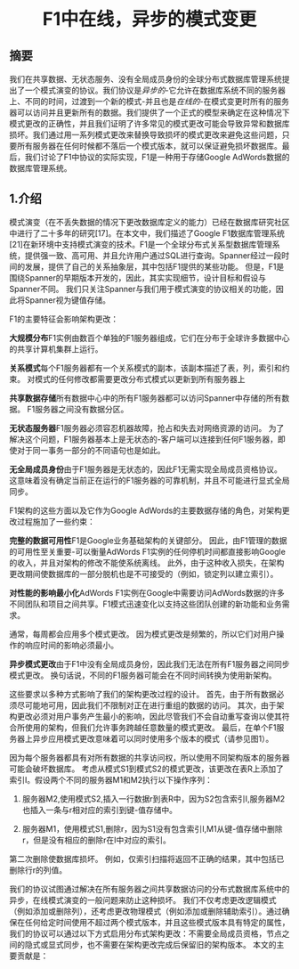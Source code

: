 <center><font size=6><b>F1中在线，异步的模式变更</b></font></center>

## 摘要

我们在共享数据、无状态服务、没有全局成员身份的全球分布式数据库管理系统提出了一个模式演变的协议。我们协议是*异步的*-它允许在数据库系统不同的服务器上、不同的时间，过渡到一个新的模式-并且也是*在线的*-在模式变更时所有的服务器可以访问并且更新所有的数据。我们提供了一个正式的模型来确定在这种情况下模式更改的正确性，并且我们证明了许多常见的模式更改可能会导致异常和数据库损坏。我们通过用一系列模式更改来替换导致损坏的模式更改来避免这些问题，只要所有服务器在任何时候都不落后一个模式版本，就可以保证避免损坏数据库。最后，我们讨论了F1中协议的实际实现，F1是一种用于存储Google AdWords数据的数据库管理系统。

## 1.介绍

模式演变（在不丢失数据的情况下更改数据库定义的能力）已经在数据库研究社区中进行了二十多年的研究[17]。在本文中，我们描述了Google F1数据库管理系统[21]在新环境中支持模式演变的技术。F1是一个全球分布式关系型数据库管理系统，提供强一致、高可用、并且允许用户通过SQL进行查询。Spanner经过一段时间的发展，提供了自己的关系抽象层，其中包括F1提供的某些功能。 但是，F1是围绕Spanner的早期版本开发的，因此，其实实现细节，设计目标和假设与Spanner不同。 我们只关注Spanner与我们用于模式演变的协议相关的功能，因此将Spanner视为键值存储。

F1的主要特征会影响架构更改：

**大规模分布**F1实例由数百个单独的F1服务器组成，它们在分布于全球许多数据中心的共享计算机集群上运行。

**关系模式**每个F1服务器都有一个关系模式的副本，该副本描述了表，列，索引和约束。 对模式的任何修改都需要更改分布式模式以更新到所有服务器上

**共享数据存储**所有数据中心中的所有F1服务器都可以访问Spanner中存储的所有数据。 F1服务器之间没有数据分区。

**无状态服务器**F1服务器必须容忍机器故障，抢占和失去对网络资源的访问。 为了解决这个问题，F1服务器基本上是无状态的-客户端可以连接到任何F1服务器，即使对于同一事务一部分的不同语句也是如此。

**无全局成员身份**由于F1服务器是无状态的，因此F1无需实现全局成员资格协议。 这意味着没有确定当前正在运行的F1服务器的可靠机制，并且不可能进行显式全局同步。

F1架构的这些方面以及它作为Google AdWords的主要数据存储的角色，对架构更改过程施加了一些约束：

**完整的数据可用性**F1是Google业务基础架构的关键部分。 因此，由F1管理的数据的可用性至关重要-可以衡量AdWords F1实例的任何停机时间都直接影响Google的收入，并且对架构的修改不能使系统离线。
此外，由于这种收入损失，在架构更改期间使数据库的一部分脱机也是不可接受的（例如，锁定列以建立索引）。

**对性能的影响最小化**AdWords F1实例在Google中需要访问AdWords数据的许多不同团队和项目之间共享。F1模式迅速变化以支持这些团队创建的新功能和业务需求。

通常，每周都会应用多个模式更改。 因为模式更改是频繁的，所以它们对用户操作的响应时间的影响必须最小。

**异步模式更改**由于F1中没有全局成员身份，因此我们无法在所有F1服务器之间同步模式更改。 换句话说，不同的F1服务器可能会在不同时间转换为使用新架构。

这些要求以多种方式影响了我们的架构更改过程的设计。 首先，由于所有数据必须尽可能地可用，因此我们不限制对正在进行重组的数据的访问。 其次，由于架构更改必须对用户事务产生最小的影响，因此尽管我们不会自动重写查询以使其符合所使用的架构，但我们允许事务跨越任意数量的模式更改。 最后，在单个F1服务器上异步应用模式更改意味着可以同时使用多个版本的模式（请参见图1）。

因为每个服务器都具有对所有数据的共享访问权，所以使用不同架构版本的服务器可能会破坏数据库。 考虑从模式S1到模式S2的模式更改，该更改在表R上添加了索引I。假设两个不同的服务器M1和M2执行以下操作序列：

  1. 服务器M2,使用模式S2,插入一行数据r到表R中，因为S2包含索引I,服务器M2也插入一条与r相对应的索引到键-值存储中。

  2. 服务器M1，使用模式S1,删除r，因为S1没有包含索引I,M1从键-值存储中删除r，但是没有相应的删除r在I中对应的索引。

第二次删除使数据库损坏。 例如，仅索引扫描将返回不正确的结果，其中包括已删除行r的列值。

我们的协议试图通过解决在所有服务器之间共享数据访问的分布式数据库系统中的异步，在线模式演变的一般问题来防止这种损坏。 我们不仅考虑更改逻辑模式（例如添加或删除列），还考虑更改物理模式（例如添加或删除辅助索引）。通过确保在任何给定时间使用不超过两个模式版本，并且这些模式版本具有特定的属性，我们的协议可以通过以下方式启用分布式架构更改：不需要全局成员资格，节点之间的隐式或显式同步，也不需要在架构更改完成后保留旧的架构版本。 本文的主要贡献是：

